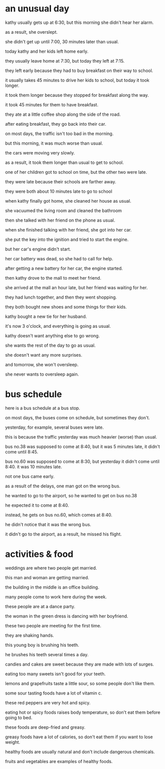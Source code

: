 # an unusual day

kathy usually gets up at 6:30, but this morning she didn't hear her alarm.

as a result, she overslept.

she didn't get up until 7:00, 30 minutes later than usual.

today kathy and her kids left home early.

they usually leave home at 7:30, but today they left at 7:15.

they left early because they had to buy breakfast on their way to school.

it usually takes 45 minutes to drive her kids to school, but today it took longer.

it took them longer because they stopped for breakfast along the way.

it took 45 minutes for them to have breakfast.

they ate at a little coffee shop along the side of the road.

after eating breakfast, they go back into their car.

on most days, the traffic isn't too bad in the morning.

but this morning, it was much worse than usual.

the cars were moving very slowly.

as a result, it took them longer than usual to get to school.

one of her children got to school on time, but the other two were late.

they were late because their schools are farther away.

they were both about 10 minutes late to go to school

when kathy finally got home, she cleaned her house as usual.

she vacuumed the living room and cleaned the bathroom

then she talked with her friend on the phone as usual.

when she finished talking with her friend, she got into her car.

she put the key into the ignition and tried to start the engine.

but her car's engine didn't start.

her car battery was dead, so she had to call for help.

after getting a new battery for her car, the engine started.

then kathy drove to the mall to meet her friend.

she arrived at the mall an hour late, but her friend was waiting for her.

they had lunch together, and then they went shopping.

they both bought new shoes and some things for their kids.

kathy bought a new tie for her husband.

it's now 3 o'clock, and everything is going as usual.

kathy doesn't want anything else to go wrong.

she wants the rest of the day to go as usual.

she doesn't want any more surprises.

and tomorrow, she won't oversleep.

she never wants to oversleep again.

# bus schedule

here is a bus schedule at a bus stop.

on most days, the buses come on schedule, but sometimes they don't.

yesterday, for example, several buses were late.

this is because the traffic yesterday was much heavier (worse) than usual.

bus no.38 was supposed to come at 8:40, but it was 5 minutes late, it didn't come until 8:45.

bus no.60 was supposed to come at 8:30, but yesterday it didn't come until 8:40. it was 10 minutes late.

not one bus came early.

as a result of the delays, one man got on the wrong bus.

he wanted to go to the airport, so he wanted to get on bus no.38

he expected it to come at 8:40.

instead, he gets on bus no.60, which comes at 8:40.

he didn't notice that it was the wrong bus.

it didn't go to the airport, as a result, he missed his flight.

# activities & food

weddings are where two people get married.

this man and woman are getting married.

the building in the middle is an office building.

many people come to work here during the week.

these people are at a dance party.

the woman in the green dress is dancing with her boyfriend.

these two people are meeting for the first time.

they are shaking hands.

this young boy is brushing his teeth.

he brushes his teeth several times a day.

candies and cakes are sweet because they are made with lots of surges.

eating too many sweets isn't good for your teeth.

lemons and grapefruits taste a little sour, so some people don't like them.

some sour tasting foods have a lot of vitamin c.

these red peppers are very hot and spicy.

eating hot or spicy foods raises body temperature, so don't eat them before going to bed.

these foods are deep-fried and greasy.

greasy foods have a lot of calories, so don't eat them if you want to lose weight.

healthy foods are usually natural and don't include dangerous chemicals.

fruits and vegetables are examples of healthy foods.
